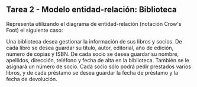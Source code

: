 ## Tarea 2 - Modelo entidad-relación: Biblioteca

Representa utilizando el diagrama de entidad-relación (notación Crow's Foot) el siguiente caso:

Una biblioteca desea gestionar la información de sus libros y socios. De cada libro se desea guardar su título, autor, editorial, año de edición, número de copias y ISBN. De cada socio se desea guardar su nombre, apellidos, dirección, teléfono y fecha de alta en la biblioteca. También se le asignará un número de socio. Cada socio sólo podrá pedir prestados varios libros, y de cada préstamo se desea guardar la fecha de préstamo y la fecha de devolución.
